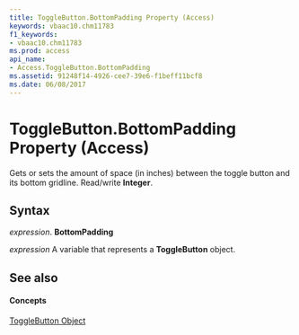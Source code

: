 ```yaml
---
title: ToggleButton.BottomPadding Property (Access)
keywords: vbaac10.chm11783
f1_keywords:
- vbaac10.chm11783
ms.prod: access
api_name:
- Access.ToggleButton.BottomPadding
ms.assetid: 91248f14-4926-cee7-39e6-f1beff11bcf8
ms.date: 06/08/2017
---
```



# ToggleButton.BottomPadding Property (Access)

Gets or sets the amount of space (in inches) between the toggle button and its bottom gridline. Read/write  **Integer**.


## Syntax

 _expression_. **BottomPadding**

 _expression_ A variable that represents a **ToggleButton** object.


## See also


#### Concepts


[ToggleButton Object](togglebutton-object-access.md)

